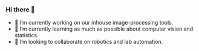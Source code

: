 ### Hi there 👋

- 🔭 I’m currently working on our inhouse image-processing tools.
- 🌱 I’m currently learning as much as possible about computer vision and statistics.
- 👯 I’m looking to collaborate on robotics and lab automation.

<!--
**PhilippKrueger/PhilippKrueger** is a ✨ _special_ ✨ repository because its `README.md` (this file) appears on your GitHub profile.

Here are some ideas to get you started:

- 🔭 I’m currently working on ...
- 🌱 I’m currently learning ...
- 👯 I’m looking to collaborate on ...
- 🤔 I’m looking for help with ...
- 💬 Ask me about ...
- 📫 How to reach me: ...
- 😄 Pronouns: ...
- ⚡ Fun fact: ...
-->
